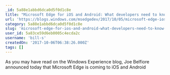 ```yaml
---
_id: 5a88e1abbd6dca0d5f0d1c8e
title: "Microsoft Edge for iOS and Android: What developers need to know - Microsoft Edge Dev BlogMicrosoft Edge Dev Blog"
url: 'https://blogs.windows.com/msedgedev/2017/10/05/microsoft-edge-ios-android-developer/'
category: 5a88e1abbd6dca0d5f0d1c8e
slug: 'microsoft-edge-for-ios-and-android-what-developers-need-to-know-microsoft-edge-dev-blogmicrosoft-ed'
user_id: 5a83ce59d6eb0005c4ecda2c
username: 'bill-s'
createdOn: '2017-10-06T06:38:26.000Z'
tags: []
---
```


As you may have read on the Windows Experience blog, Joe Belfiore announced today that Microsoft Edge is coming to iOS and Android
